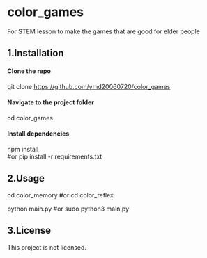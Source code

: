 # color_games
For STEM lesson to make the games that are good for elder people

## 1.Installation
#### Clone the repo
git clone https://github.com/ymd20060720/color_games

#### Navigate to the project folder
cd color_games

#### Install dependencies
npm install  
#or pip install -r requirements.txt

## 2.Usage
cd color_memory 
#or cd color_reflex

python main.py 
#or sudo python3 main.py

## 3.License
This project is not licensed.


